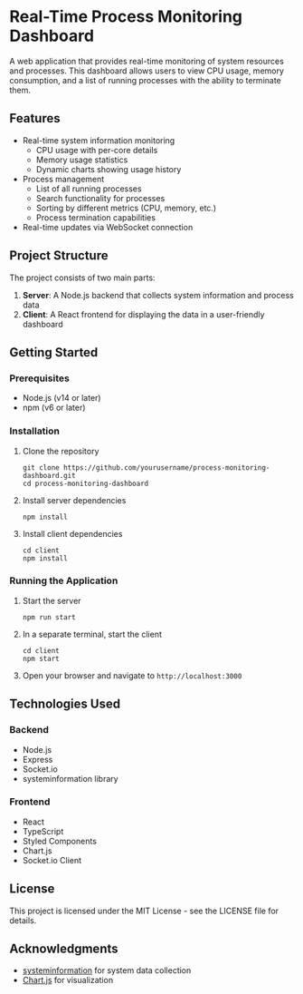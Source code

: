 # Real-Time Process Monitoring Dashboard

A web application that provides real-time monitoring of system resources and processes. This dashboard allows users to view CPU usage, memory consumption, and a list of running processes with the ability to terminate them.

## Features

- Real-time system information monitoring
  - CPU usage with per-core details
  - Memory usage statistics
  - Dynamic charts showing usage history
- Process management
  - List of all running processes
  - Search functionality for processes
  - Sorting by different metrics (CPU, memory, etc.)
  - Process termination capabilities
- Real-time updates via WebSocket connection

## Project Structure

The project consists of two main parts:

1. **Server**: A Node.js backend that collects system information and process data
2. **Client**: A React frontend for displaying the data in a user-friendly dashboard

## Getting Started

### Prerequisites

- Node.js (v14 or later)
- npm (v6 or later)

### Installation

1. Clone the repository
   ```
   git clone https://github.com/yourusername/process-monitoring-dashboard.git
   cd process-monitoring-dashboard
   ```

2. Install server dependencies
   ```
   npm install
   ```

3. Install client dependencies
   ```
   cd client
   npm install
   ```

### Running the Application

1. Start the server
   ```
   npm run start
   ```

2. In a separate terminal, start the client
   ```
   cd client
   npm start
   ```

3. Open your browser and navigate to `http://localhost:3000`

## Technologies Used

### Backend
- Node.js
- Express
- Socket.io
- systeminformation library

### Frontend
- React
- TypeScript
- Styled Components
- Chart.js
- Socket.io Client

## License

This project is licensed under the MIT License - see the LICENSE file for details.

## Acknowledgments

- [systeminformation](https://github.com/sebhildebrandt/systeminformation) for system data collection
- [Chart.js](https://www.chartjs.org/) for visualization 
